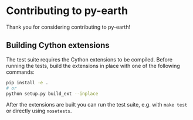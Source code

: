 # Contributing to py-earth

Thank you for considering contributing to py-earth!

## Building Cython extensions

The test suite requires the Cython extensions to be compiled. Before running the
tests, build the extensions in place with one of the following commands:

```bash
pip install -e .
# or
python setup.py build_ext --inplace
```

After the extensions are built you can run the test suite, e.g. with `make test`
or directly using `nosetests`.
